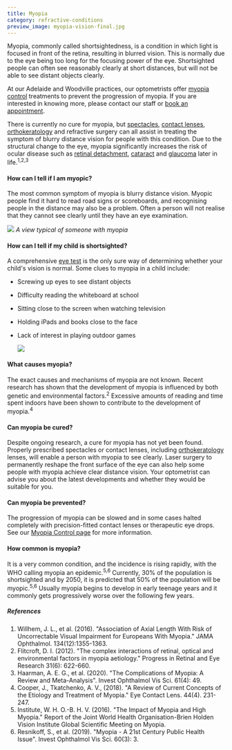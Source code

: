 ```yaml
---
title: Myopia
category: refractive-conditions
preview_image: myopia-vision-final.jpg
---
```


<div class="employee-heading">
<p>Myopia, commonly called shortsightedness, is a condition in which light is focused in front of the retina, resulting in blurred vision. This is normally due to the eye being too long for the focusing power of the eye. Shortsighted people can often see reasonably clearly at short distances, but will not be able to see distant objects clearly.</p>
<p>At our Adelaide and Woodville practices, our optometrists offer <a href="/what-we-do/myopia-control">myopia control</a> treatments to prevent the progression of myopia. If you are interested in knowing more, please contact our staff or <a href="/what-we-do/eye-exam">book an appointment</a>.</p>
</div>

There is currently no cure for myopia, but [spectacles](/what-we-do/glasses), [contact lenses](/what-we-do/contact-lenses), [orthokeratology](/what-we-do/orthokeratology-corneal-reshaping) and refractive surgery can all assist in treating the symptom of blurry distance vision for people with this condition. Due to the structural change to the eye, myopia significantly increases the risk of ocular disease such as [retinal detachment](/what-we-do//what-we-do/flashes-floaters-retinal-tear-detachment), [cataract](/what-we-do/cataract) and [glaucoma](/what-we-do/glaucoma) later in life.<sup>1,2,3</sup>

#### How can I tell if I am myopic?

The most common symptom of myopia is blurry distance vision. Myopic people find it hard to read road signs or scoreboards, and recognising people in the distance may also be a problem. Often a person will not realise that they cannot see clearly until they have an eye examination.

![](/uploads/myopia-vision-final.jpg)
_A view typical of someone with myopia_

#### How can I tell if my child is shortsighted?

A comprehensive [eye test](https://innovativeeyecare.com.au/contact/) is the only sure way of determining whether your child's vision is normal. Some clues to myopia in a child include:

- Screwing up eyes to see distant objects
- Difficulty reading the whiteboard at school
- Sitting close to the screen when watching television
- Holding iPads and books close to the face
- Lack of interest in playing outdoor games

  ![](/uploads/0aded48b23e39439e9eff0706f97a488b601e42a_child-reading.jpg)

#### What causes myopia?

The exact causes and mechanisms of myopia are not known. Recent research has shown that the development of myopia is influenced by both genetic and environmental factors.<sup>2</sup> Excessive amounts of reading and time spent indoors have been shown to contribute to the development of myopia.<sup>4</sup>

#### Can myopia be cured?

Despite ongoing research, a cure for myopia has not yet been found. Properly prescribed spectacles or contact lenses, including [orthokeratology](/what-we-do/orthokeratology-corneal-reshaping) lenses, will enable a person with myopia to see clearly. [](/what-we-do/soft-contact-lenses)Laser surgery to permanently reshape the front surface of the eye can also help some people with myopia achieve clear distance vision. Your optometrist can advise you about the latest developments and whether they would be suitable for you.

#### Can myopia be prevented?

The progression of myopia can be slowed and in some cases halted completely with precision-fitted contact lenses or therapeutic eye drops. See our [Myopia Control page](/what-we-do/myopia-control) for more information.

#### How common is myopia?

It is a very common condition, and the incidence is rising rapidly, with the WHO calling myopia an epidemic.<sup>5,6</sup> Currently, 30% of the population is shortsighted and by 2050, it is predicted that 50% of the population will be myopic.<sup>5,6</sup> Usually myopia begins to develop in early teenage years and it commonly gets progressively worse over the following few years.

##### References

1. Willhem, J. L., et al. (2016). "Association of Axial Length With Risk of Uncorrectable Visual Impairment for Europeans With Myopia." JAMA Ophthalmol. 134(12):1355-1363.
2. Flitcroft, D. I. (2012). "The complex interactions of retinal, optical and environmental factors in myopia aetiology." Progress in Retinal and Eye Research 31(6): 622-660.
3. Haarman, A. E. G., et al. (2020). "The Complications of Myopia: A Review and Meta-Analysis". Invest Ophthalmol Vis Sci. 61(4): 49.
4. Cooper, J., Tkatchenko, A. V., (2018). "A Review of Current Concepts of the Etiology and Treatment of Myopia." Eye Contact Lens. 44(4). 231-247.
5. Institute, W. H. O.-B. H. V. (2016). "The Impact of Myopia and High Myopia." Report of the Joint World Health Organisation-Brien Holden Vision Institute Global Scientific Meeting on Myopia.
6. Resnikoff, S., et al. (2019). "Myopia - A 21st Century Public Health Issue". Invest Ophthalmol Vis Sci. 60(3): 3.

